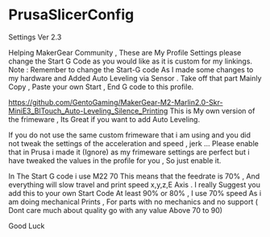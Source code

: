 # PrusaSlicerConfig
Settings Ver 2.3

Helping MakerGear Community , These are My Profile Settings please change the Start G Code as you would like as it is custom for my linkings.
Note : Remember to change the Start-G code As I made some changes to my hardware and Added Auto Leveling via Sensor . Take off that part
Mainly Copy , Paste your own Start , End G code to this profile. 

https://github.com/GentoGaming/MakerGear-M2-Marlin2.0-Skr-MiniE3_BlTouch_Auto-Leveling_Silence_Printing
This is My own version of the frimeware , Its Great if you want to add Auto Leveling. 


If you do not use the same custom frimeware that i am using and you did not tweak the settings of the acceleration and speed , jerk ... Please enable that in Prusa 
i made it (Ignore) as my frimeware settings are perfect but i have tweaked the values in the profile for you , So just enable it. 

In The Start G code i use M22 70 
This means that the feedrate is 70% , And everything will slow travel and print speed x,y,z,E Axis . I really Suggest you add this to your own Start Code At least 90% or 80% , I use 70% speed As i am doing mechanical Prints , For parts with no mechanics and no support ( Dont care much about quality go with any value Above 70 to 90)

Good Luck
